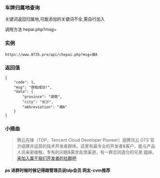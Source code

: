 ### 车牌归属地查询

关键词返回归属地,可能添加的关键词不全,需自行加入

 调用方法 hepai.php?msg= 

### 实例 

```
https://www.0735.pro/api/chepai.php?msg=湘A
```
### 返回值 

```
{
    "code": 1,
    "msg": "获取成功!",
    "data": {
        "province": "湖南",
        "city": "长沙",
        "abbreviation": "湘A"
    }
}
```

### 小插曲

> 腾云先锋（TDP，Tencent Cloud Developer Pioneer）是腾讯云 GTS 官方组建并运营的技术开发者群体。这里有最专业的开发者&客户，能与产品人员亲密接触，专有的问题&需求反馈渠道，有一群志同道合的兄弟 姐妹，[来加入属于我们开发者的社群吧 ](https://cloud.tencent.com/developer/article/1855195?from=10680)

#### ps 进群时候时候记得跟管理员说tdp会员 网友-cvm推荐